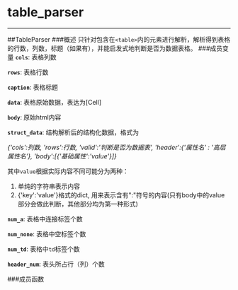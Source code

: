 # table_parser
---
##TableParser
###概述
只针对包含在`<table>`内的元素进行解析，解析得到表格的行数，列数，标题（如果有），并能启发式地判断是否为数据表格。
###成员变量
**`cols`**: 表格列数

**`rows`**: 表格行数

**`caption`**: 表格标题

**`data`**: 表格原始数据，表达为[Cell]

**`body`**: 原始html内容

**`struct_data`**: 结构解析后的结构化数据，格式为

*{'cols':列数, 'rows':行数, 'valid':'判断是否为数据表', 'header':{'属性名' : '高层属性名'}, 'body':[{'基础属性':'value'}]}*

  其中`value`根据实际内容不同可能分为两种：
1. 单纯的字符串表示内容
2. {'key':'value'}格式的dict, 用来表示含有":"符号的内容(只有body中的value部分会做此判断，其他部分均为第一种形式)

**`num_a`**: 表格中连接标签个数

**`num_none`**: 表格中空标签个数

**`num_td`**: 表格中`td`标签个数

**`header_num`**: 表头所占行（列）个数

###成员函数



